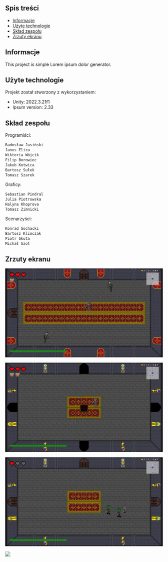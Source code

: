 ## Spis treści
* [Informacje](#informacje)
* [Użyte technologie](#użyte-technologie)
* [Skład zespołu](#skład-zespołu)
* [Zrzuty ekranu](#zrzuty-ekranu)

## Informacje
This project is simple Lorem ipsum dolor generator.
	
## Użyte technologie
Projekt został stworzony z wykorzystaniem:
* Unity: 2022.3.21f1
* Ipsum version: 2.33

## Skład zespołu




Programiści:
```
Radosław Jasiński
Janus Eliza
Wiktoria Wójcik
Filip Borowiec
Jakub Kotwica
Bartosz Sułek
Tomasz Szarek
```

Graficy:
```
Sebastian Pindral
Julia Piotrowska
Halyna Khoprova
Tomasz Zimnicki
```

Scenarzyści:
```
Konrad Sochacki
Bartosz Klimczak
Piotr Skuta
Michał Szot
```

## Zrzuty ekranu 

![](https://github.com/Pskuta/test/blob/main/ss1.jpg)

![](https://github.com/Pskuta/test/blob/main/ss2.jpg)

![](https://github.com/Pskuta/test/blob/main/ss3.jpg)

![](https://github.com/Pskuta/test/blob/main/ss4.jpg)








